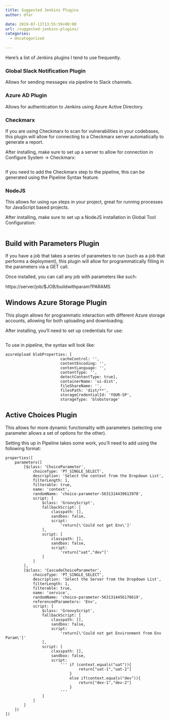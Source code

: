 ```yaml
---
title: Suggested Jenkins Plugins
author: dfar

date: 2019-07-11T13:55:59+00:00
url: /suggested-jenkins-plugins/
categories:
  - Uncategorized

---
```

Here&#8217;s a list of Jenkins plugins I tend to use frequently.

### Global Slack Notification Plugin

Allows for sending messages via pipeline to Slack channels.

### Azure AD Plugin

Allows for authentication to Jenkins using Azure Active Directory.

### Checkmarx

If you are using Checkmarx to scan for vulnerabilities in your codebases, this plugin will allow for connecting to a Checkmarx server automatically to generate a report.

After installing, make sure to set up a server to allow for connection in Configure System -> Checkmarx:<figure class="wp-block-image">

<img src="https://dfar.io/wp-content/uploads/2019/07/image-5-1024x312.png" alt="" class="wp-image-523" srcset="https://40.76.37.251/wp-content/uploads/2019/07/image-5-1024x312.png 1024w, https://40.76.37.251/wp-content/uploads/2019/07/image-5-300x92.png 300w, https://40.76.37.251/wp-content/uploads/2019/07/image-5-768x234.png 768w" sizes="(max-width: 709px) 85vw, (max-width: 909px) 67vw, (max-width: 1362px) 62vw, 840px" /> </figure> 

If you need to add the Checkmarx step to the pipeline, this can be generated using the Pipeline Syntax feature.

### NodeJS

This allows for using `npm` steps in your project, great for running processes for JavaScript based projects.

After installing, make sure to set up a NodeJS installation in Global Tool Configuration:<figure class="wp-block-image">

<img src="https://dfar.io/wp-content/uploads/2019/07/image-6-1024x294.png" alt="" class="wp-image-526" srcset="https://40.76.37.251/wp-content/uploads/2019/07/image-6-1024x294.png 1024w, https://40.76.37.251/wp-content/uploads/2019/07/image-6-300x86.png 300w, https://40.76.37.251/wp-content/uploads/2019/07/image-6-768x220.png 768w" sizes="(max-width: 709px) 85vw, (max-width: 909px) 67vw, (max-width: 1362px) 62vw, 840px" /> </figure> 

## Build with Parameters Plugin

If you have a job that takes a series of parameters to run (such as a job that performs a deployment), this plugin will allow for programmatically filling in the parameters via a GET call.

Once installed, you can call any job with parameters like such:

https://server/job/$JOB/buildwithparam?PARAMS

## Windows Azure Storage Plugin

This plugin allows for programmatic interaction with different Azure storage accounts, allowing for both uploading and downloading.

After installing, you&#8217;ll need to set up credentials for use:<figure class="wp-block-image">

<img src="https://dfar.io/wp-content/uploads/2019/07/image-8-1024x251.png" alt="" class="wp-image-546" srcset="https://40.76.37.251/wp-content/uploads/2019/07/image-8-1024x251.png 1024w, https://40.76.37.251/wp-content/uploads/2019/07/image-8-300x74.png 300w, https://40.76.37.251/wp-content/uploads/2019/07/image-8-768x188.png 768w" sizes="(max-width: 709px) 85vw, (max-width: 909px) 67vw, (max-width: 1362px) 62vw, 840px" /> </figure> 

To use in pipeline, the syntax will look like:

<pre class="wp-block-code"><code>azureUpload blobProperties: [
                        cacheControl: '',
                        contentEncoding: '',
                        contentLanguage: '',
                        contentType: '',
                        detectContentType: true],
                        containerName: 'ui-dist',
                        fileShareName: '',
                        filesPath: 'dist/**',
                        storageCredentialId: 'YOUR-SP',
                        storageType: 'blobstorage'</code></pre>

## Active Choices Plugin

This allows for more dynamic functionality with parameters (selecting one parameter allows a set of options for the other).

Setting this up in Pipeline takes some work, you&#8217;ll need to add using the following format:

<pre class="wp-block-code"><code>properties([
    parameters([
        [$class: 'ChoiceParameter', 
            choiceType: 'PT_SINGLE_SELECT', 
            description: 'Select the context from the Dropdown List', 
            filterLength: 1, 
            filterable: true, 
            name: 'context', 
            randomName: 'choice-parameter-5631314439613978', 
            script: [
                $class: 'GroovyScript', 
                fallbackScript: [
                    classpath: [], 
                    sandbox: false, 
                    script: 
                        'return[\'Could not get Env\']'
                ], 
                script: [
                    classpath: [], 
                    sandbox: false, 
                    script: 
                        'return["uat","dev"]'
                ]
            ]
        ], 
        [$class: 'CascadeChoiceParameter', 
            choiceType: 'PT_SINGLE_SELECT', 
            description: 'Select the Server from the Dropdown List', 
            filterLength: 1, 
            filterable: true, 
            name: 'service', 
            randomName: 'choice-parameter-5631314456178619', 
            referencedParameters: 'Env', 
            script: [
                $class: 'GroovyScript', 
                fallbackScript: [
                    classpath: [], 
                    sandbox: false, 
                    script: 
                        'return[\'Could not get Environment from Env Param\']'
                ], 
                script: [
                    classpath: [], 
                    sandbox: false, 
                    script: 
                        ''' if (context.equals("uat")){
                                return["uat-1","uat-2"]
                            }
                            else if(context.equals("dev")){
                                return["dev-1","dev-2"]
                            }
                        '''
                ]
            ]
        ]
    ])
])</code></pre>